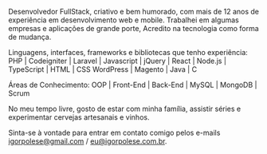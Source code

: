 Desenvolvedor FullStack, criativo e bem humorado, com mais de 12 anos de experiência em desenvolvimento web e mobile. Trabalhei em algumas empresas e aplicações de grande porte, Acredito na tecnologia como forma de mudança.

Linguagens, interfaces, frameworks e bibliotecas que tenho experiência:
PHP | Codeigniter | Laravel | Javascript | jQuery | React | Node.js | TypeScript | HTML | CSS
WordPress | Magento | Java | C 

Áreas de Conhecimento:
OOP | Front-End | Back-End | MySQL | MongoDB | Scrum

No meu tempo livre, gosto de estar com minha família, assistir séries e experimentar cervejas artesanais e vinhos.

Sinta-se à vontade para entrar em contato comigo pelos e-mails igorpolese@gmail.com / eu@igorpolese.com.br.

<!---
ipolese/ipolese is a ✨ special ✨ repository because its `README.md` (this file) appears on your GitHub profile.
You can click the Preview link to take a look at your changes.
--->
